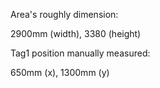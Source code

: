Area's roughly dimension:

2900mm (width), 3380 (height)

Tag1 position manually measured:

650mm (x), 1300mm (y)
